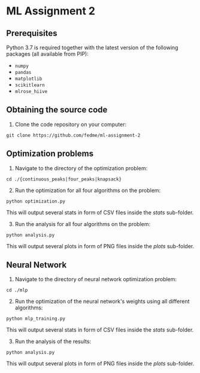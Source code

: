 # ML Assignment 2

## Prerequisites
Python 3.7 is required together with the latest version of the following packages (all available from PIP):
- `numpy`
- `pandas`
- `matplotlib`
- `scikitlearn`
- `mlrose_hiive`


## Obtaining the source code
1. Clone the code repository on your computer:
```
git clone https://github.com/fedme/ml-assignment-2
```


## Optimization problems
1. Navigate to the directory of the optimization problem:
```
cd ./{continuous_peaks|four_peaks|knapsack}
```

2. Run the optimization for all four algorithms on the problem:
```
python optimization.py
```
This will output several stats in form of CSV files inside the *stats* sub-folder.

3. Run the analysis for all four algorithms on the problem:
```
python analysis.py
```
This will output several plots in form of PNG files inside the *plots* sub-folder.


## Neural Network
1. Navigate to the directory of neural network optimization problem:
```
cd ./mlp
```

2. Run the optimization of the neural network's weights using all different algorithms:
```
python mlp_training.py
```
This will output several stats in form of CSV files inside the *stats* sub-folder.

3. Run the analysis of the results:
```
python analysis.py
```
This will output several plots in form of PNG files inside the *plots* sub-folder.